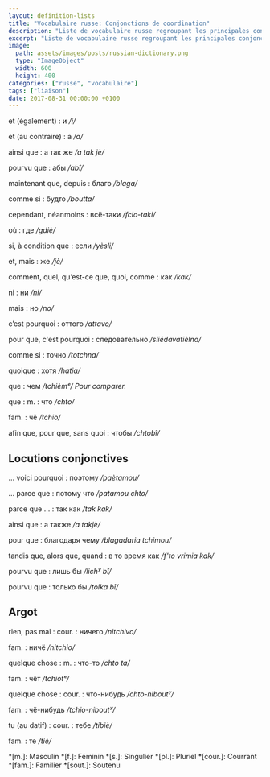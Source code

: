 ```yaml
---
layout: definition-lists
title: "Vocabulaire russe: Conjonctions de coordination"
description: "Liste de vocabulaire russe regroupant les principales conjonctions de coordination."
excerpt: "Liste de vocabulaire russe regroupant les principales conjonctions de coordination."
image:
  path: assets/images/posts/russian-dictionary.png
  type: "ImageObject"
  width: 600
  height: 400
categories: ["russe", "vocabulaire"]
tags: ["liaison"]
date: 2017-08-31 00:00:00 +0100
---
```



et (également)
: и
*/i/*

et (au contraire)
: а
*/a/*

ainsi que
: а так же
*/a tak jè/*

pourvu que
: абы
*/abî/*

maintenant que, depuis
: благо
*/blaga/*

comme si
: будто
*/boutta/*

cependant, néanmoins
: всё-таки
*/fcio-taki/*

où
: где
*/gdiè/*

si, à condition que
: если
*/yèsli/*

et, mais
: же
*/jè/*

comment, quel, qu’est-ce que, quoi, comme
: как
*/kak/*

ni
: ни
*/ni/*

mais
: но
*/no/*

c’est pourquoi
: оттого
*/attavo/*

pour que, c'est pourquoi
: следовательно
*/sliédavatièlna/*

comme si
: точно
*/totchna/*

quoique
: хотя
*/hatia/*

que
: чем
*/tchièmᵉ/ Pour comparer.*

que
: m.
  : что
  */chto/*

  fam.
  : чё
  */tchio/*

afin que, pour que, sans quoi
: чтобы
*/chtobî/*



## Locutions conjonctives

… voici pourquoi
: поэтому
*/paètamou/*

… parce que
: потому что
*/patamou chto/*

parce que …
: так как
*/tak kak/*

ainsi que
: а также
*/a takjè/*

pour que
: благодаря чему
*/blagadaria tchimou/*

tandis que, alors que, quand
: в то время как
*/f'to vrimia kak/*

pourvu que
: лишь бы
*/lichʸ bî/*

pourvu que
: только бы
*/tolka bî/*


## Argot

rien, pas mal
: cour.
  : ничего
  */nitchivo/*

  fam.
  : ничё
  */nitchio/*

quelque chose
: m.
  : что-то
  */chto ta/*

  fam.
  : чёт
  */tchiotᵉ/*

quelque chose
: cour.
  : что-нибудь
  */chto-niboutʸ/*

  fam.
  : чё-нибудь
  */tchio-niboutʸ/*

tu (au datif)
: cour.
  : тебе
  */tibiè/*

  fam.
  : те
  */tiè/*



  *[m.]: Masculin
  *[f.]: Féminin
  *[s.]: Singulier
  *[pl.]: Pluriel
  *[cour.]: Courrant
  *[fam.]: Familier
  *[sout.]: Soutenu
